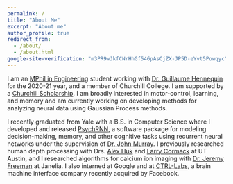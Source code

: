 ```yaml
---
permalink: /
title: "About Me"
excerpt: "About me"
author_profile: true
redirect_from: 
  - /about/
  - /about.html
google-site-verification: "m3PR9wJkfCNrHhGf546pAsCjZX-JP5D-eYvt5Powqyc"
---
```


I am an [MPhil in Engineering](https://www.postgraduate.study.cam.ac.uk/courses/directory/egegmpmeg) student working with [Dr. Guillaume Hennequin](https://ghennequin.github.io/people/hennequin/) for the 2020-21 year, and a member of Churchill College. I am supported by a [Churchill Scholarship](https://www.churchillscholarship.org/). I am broadly interested in motor-control, learning, and memory and am currently working on developing methods for analyzing neural data using Gaussian Process methods.

I recently graduated from Yale with a B.S. in Computer Science where I developed and released [PsychRNN](https://psychrnn.readthedocs.io/), a software package for modeling decision-making, memory, and other cognitive tasks using recurrent neural networks under the supervision of [Dr. John Murray](https://medicine.yale.edu/lab/murray/pi/). I previously researched human depth processing with Drs. [Alex Huk](http://motion.cps.utexas.edu/people/alex-huk/) and [Larry Cormack](https://liberalarts.utexas.edu/psychology/faculty/lkc3) at UT Austin, and  I researched algorithms for calcium ion imaging with [Dr. Jeremy Freeman](https://www.janelia.org/freeman-lab) at Janelia. I also interned at Google and at [CTRL-Labs](https://www.ctrl-labs.com/), a brain machine interface company recently acquired by Facebook.
